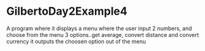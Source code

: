 # GilbertoDay2Example4

A program where it displays a menu where the user input 2 numbers, and choose from the menu 3 options..get average, convert distance and convert currency
it outputs the choosen option out of the menu
